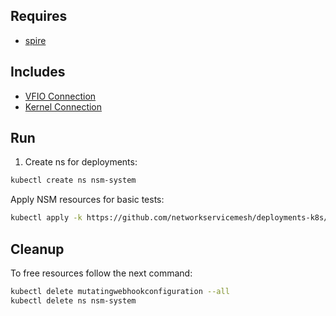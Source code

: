 ## Requires

- [spire](../spire)

## Includes

- [VFIO Connection](../use-cases/Vfio2Noop)
- [Kernel Connection](../use-cases/SriovKernel2Noop)

## Run

1. Create ns for deployments:
```bash
kubectl create ns nsm-system
```

Apply NSM resources for basic tests:
```bash
kubectl apply -k https://github.com/networkservicemesh/deployments-k8s/examples/sriov?ref=9633e84ce7c2b0c628a662eb550b889ebc7cc1e8
```

## Cleanup

To free resources follow the next command:
```bash
kubectl delete mutatingwebhookconfiguration --all
kubectl delete ns nsm-system
```
